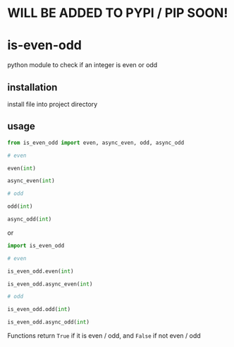 # WILL BE ADDED TO PYPI / PIP SOON!
# is-even-odd
python module to check if an integer is even or odd


## installation

install file into project directory
## usage

```py
from is_even_odd import even, async_even, odd, async_odd

# even

even(int)

async_even(int)

# odd

odd(int)

async_odd(int)
```
or
```py
import is_even_odd

# even

is_even_odd.even(int)

is_even_odd.async_even(int)

# odd

is_even_odd.odd(int)

is_even_odd.async_odd(int)
```

Functions return `True` if it is even / odd, and `False` if not even / odd
